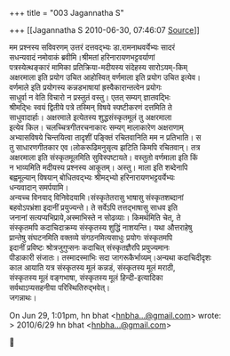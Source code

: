 +++
title = "003 Jagannatha S"

+++
[[Jagannatha S	2010-06-30, 07:46:07 [Source](https://groups.google.com/g/bvparishat/c/d95ZIjsC0aM)]]



मम प्रश्नस्य सविवरणम् उत्तरं दत्तवद्भ्यः डा.रामनाथवर्येभ्यः सादरं  
सधन्यवादं नमोवाकं ब्रवीमि।श्रीमतां हरिनारायणभट्टवर्याणां  
पत्रस्येत्थङ्कारं मामिका प्रतिक्रिया-मदीयस्य संदेहस्य सारोऽयम्-किम्  
अक्षरमाला इति प्रयोग उचित आहोस्वित् वर्णमाला इति प्रयोग उचित इत्येव।  
वर्णमाले इति प्रयोगस्य कन्नडभाषायां ह्रस्वैकारान्तत्वेन प्रयोगः  
साधुर्वा न वेति विचारो न प्रस्तुतं वस्तु। एतत् सम्यग् ज्ञातवद्भिः  
श्रीमद्भिः स्वयं द्वितीये पत्रे तस्मिन् विषये स्पष्टीकरणं दत्तमिति ते  
साधुवादार्हाः। अक्षरमाले इत्येतस्य शुद्धसंस्कृतमूलं तु अक्षरमाला  
इत्येव किल। चलच्चित्रगीतरचनाकारः सम्यग् मालाकारेण अक्षराणाम्  
अभ्यासविषये चिन्तयित्वा तादृशीं पङ्क्तिं रचितवानिति मम न प्रतिभाति। स  
तु साधारणगीतकार एव।लोकरूढिमनुसृत्य झटिति किमपि रचितवान्। तत्र  
अक्षरमाला इति संस्कृतमूलमिति सुविस्पष्टायते। वस्तुतो वर्णमाला इति किं  
न भाव्यमिति मदीयस्य प्रश्नस्य आकूतम्। अस्तु। माला इति शब्देनापि  
बह्वमूल्यान् विषयान् बोधितवद्भ्यः श्रीमद्भ्यो हरिनारायणभट्टवर्येभ्यः  
धन्यवादान् समर्पयामि।  
अन्यच्च विनयाद् विनिवेदयामि।संस्कृतेतरासु भाषासु संस्कृतशब्दानां  
बहवोऽपभ्रंशा इदानीं प्रयुज्यन्ते। ते सर्वेऽपि तत्तद्भाषासु साधव इति  
जनानां सत्यप्यभिप्राये,अस्माभिस्ते न सोढव्याः। किमर्थमिति चेत्, ते  
संस्कृतमपि कदाचिदाक्रम्य संस्कृतस्य शुद्धिं नाशयन्ति। यथा औत्तराहेषु  
प्रान्तेषु संघटनमिति वक्तव्ये संगठनमित्यसाधुः प्रयोगः संस्कृतमपि  
इदानीं प्रविष्टः श्रोत्रजुगुप्सनः कदाचित् संस्कृतज्ञैरपि प्रयुज्यमानः  
पीडाकारी संजातः। तस्मादस्माभिः सदा जागरूकैर्भाव्यम्।अन्यथा कदाचिदीदृशः  
काल आयाति यत्र संस्कृतस्य मूलं कन्नडं, संस्कृतस्य मूलं मराठी,  
संस्कृतस्य मूलं वङ्गभाषा, संस्कृतस्य मूलं हिन्दी-इत्यादिका  
सर्वथाऽप्यसहनीया परिस्थितिरुद्भवेत्।  
जगन्नाथः।

On Jun 29, 1:01pm, hn bhat \<[hnbha...@gmail.com]()\> wrote:  
\> 2010/6/29 hn bhat \<[hnbha...@gmail.com]()\>




